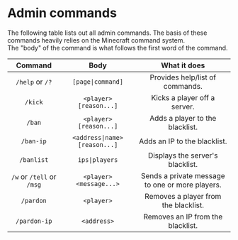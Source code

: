# Admin commands  
The following table lists out all admin commands. The basis of these commands heavily relies on the Minecraft command system.  
The "body" of the command is what follows the first word of the command.  
  
|Command                  |Body                         |What it does                                   |
|:-----------------------:|:---------------------------:|:---------------------------------------------:|
|`/help` or `/?`          |`[page\|command]`            |Provides help/list of commands.                |
|`/kick`                  |`<player> [reason...]`       |Kicks a player off a server.                   |
|`/ban`                   |`<player> [reason...]`       |Adds a player to the blacklist.                |
|`/ban-ip`                |`<address\|name> [reason...]`|Adds an IP to the blacklist.                   |
|`/banlist`               |`ips\|players`               |Displays the server's blacklist.               |
|`/w` or `/tell` or `/msg`|`<player> <message...>`      |Sends a private message to one or more players.|
|`/pardon`                |`<player>`                   |Removes a player from the blacklist.           |
|`/pardon-ip`             |`<address>`                  |Removes an IP from the blacklist.              |
